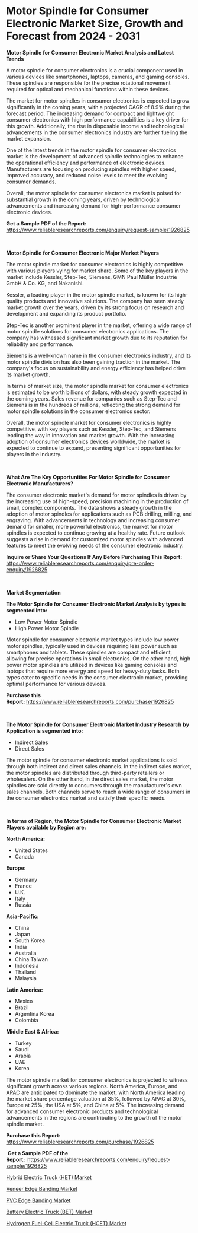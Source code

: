 <p><h1>Motor Spindle for Consumer Electronic Market Size, Growth and Forecast from 2024 - 2031</h1></p><p><strong>Motor Spindle for Consumer Electronic Market Analysis and Latest Trends</strong></p>
<p><p>A motor spindle for consumer electronics is a crucial component used in various devices like smartphones, laptops, cameras, and gaming consoles. These spindles are responsible for the precise rotational movement required for optical and mechanical functions within these devices.</p><p>The market for motor spindles in consumer electronics is expected to grow significantly in the coming years, with a projected CAGR of 8.9% during the forecast period. The increasing demand for compact and lightweight consumer electronics with high performance capabilities is a key driver for this growth. Additionally, the rise in disposable income and technological advancements in the consumer electronics industry are further fueling the market expansion.</p><p>One of the latest trends in the motor spindle for consumer electronics market is the development of advanced spindle technologies to enhance the operational efficiency and performance of electronic devices. Manufacturers are focusing on producing spindles with higher speed, improved accuracy, and reduced noise levels to meet the evolving consumer demands.</p><p>Overall, the motor spindle for consumer electronics market is poised for substantial growth in the coming years, driven by technological advancements and increasing demand for high-performance consumer electronic devices.</p></p>
<p><strong>Get a Sample PDF of the Report:&nbsp;</strong> <a href="https://www.reliableresearchreports.com/enquiry/request-sample/1926825">https://www.reliableresearchreports.com/enquiry/request-sample/1926825</a></p>
<p>&nbsp;</p>
<p><strong>Motor Spindle for Consumer Electronic Major Market Players</strong></p>
<p><p>The motor spindle market for consumer electronics is highly competitive with various players vying for market share. Some of the key players in the market include Kessler, Step-Tec, Siemens, GMN Paul Müller Industrie GmbH & Co. KG, and Nakanishi.</p><p>Kessler, a leading player in the motor spindle market, is known for its high-quality products and innovative solutions. The company has seen steady market growth over the years, driven by its strong focus on research and development and expanding its product portfolio.</p><p>Step-Tec is another prominent player in the market, offering a wide range of motor spindle solutions for consumer electronics applications. The company has witnessed significant market growth due to its reputation for reliability and performance.</p><p>Siemens is a well-known name in the consumer electronics industry, and its motor spindle division has also been gaining traction in the market. The company's focus on sustainability and energy efficiency has helped drive its market growth.</p><p>In terms of market size, the motor spindle market for consumer electronics is estimated to be worth billions of dollars, with steady growth expected in the coming years. Sales revenue for companies such as Step-Tec and Siemens is in the hundreds of millions, reflecting the strong demand for motor spindle solutions in the consumer electronics sector.</p><p>Overall, the motor spindle market for consumer electronics is highly competitive, with key players such as Kessler, Step-Tec, and Siemens leading the way in innovation and market growth. With the increasing adoption of consumer electronics devices worldwide, the market is expected to continue to expand, presenting significant opportunities for players in the industry.</p></p>
<p>&nbsp;</p>
<p><strong>What Are The Key Opportunities For Motor Spindle for Consumer Electronic Manufacturers?</strong></p>
<p><p>The consumer electronic market's demand for motor spindles is driven by the increasing use of high-speed, precision machining in the production of small, complex components. The data shows a steady growth in the adoption of motor spindles for applications such as PCB drilling, milling, and engraving. With advancements in technology and increasing consumer demand for smaller, more powerful electronics, the market for motor spindles is expected to continue growing at a healthy rate. Future outlook suggests a rise in demand for customized motor spindles with advanced features to meet the evolving needs of the consumer electronic industry.</p></p>
<p><strong>Inquire or Share Your Questions If Any Before Purchasing This Report:</strong> <a href="https://www.reliableresearchreports.com/enquiry/pre-order-enquiry/1926825">https://www.reliableresearchreports.com/enquiry/pre-order-enquiry/1926825</a></p>
<p>&nbsp;</p>
<p><strong>Market Segmentation</strong></p>
<p><strong>The Motor Spindle for Consumer Electronic Market Analysis by types is segmented into:</strong></p>
<p><ul><li>Low Power Motor Spindle</li><li>High Power Motor Spindle</li></ul></p>
<p><p>Motor spindle for consumer electronic market types include low power motor spindles, typically used in devices requiring less power such as smartphones and tablets. These spindles are compact and efficient, allowing for precise operations in small electronics. On the other hand, high power motor spindles are utilized in devices like gaming consoles and laptops that require more energy and speed for heavy-duty tasks. Both types cater to specific needs in the consumer electronic market, providing optimal performance for various devices.</p></p>
<p><strong>Purchase this Report:&nbsp;</strong><a href="https://www.reliableresearchreports.com/purchase/1926825">https://www.reliableresearchreports.com/purchase/1926825</a></p>
<p>&nbsp;</p>
<p><strong>The Motor Spindle for Consumer Electronic Market Industry Research by Application is segmented into:</strong></p>
<p><ul><li>Indirect Sales</li><li>Direct Sales</li></ul></p>
<p><p>The motor spindle for consumer electronic market applications is sold through both indirect and direct sales channels. In the indirect sales market, the motor spindles are distributed through third-party retailers or wholesalers. On the other hand, in the direct sales market, the motor spindles are sold directly to consumers through the manufacturer's own sales channels. Both channels serve to reach a wide range of consumers in the consumer electronics market and satisfy their specific needs.</p></p>
<p>&nbsp;</p>
<p><strong>In terms of Region, the Motor Spindle for Consumer Electronic Market Players available by Region are:</strong></p>
<p>
    <p> <strong> North America: </strong>
        <ul>
            <li>United States</li>
            <li>Canada</li>
        </ul>
        </p> 
    <p> <strong> Europe: </strong>
        <ul>
            <li>Germany</li>
            <li>France</li>
            <li>U.K.</li>
            <li>Italy</li>
            <li>Russia</li>
        </ul>
        </p> 
    <p> <strong> Asia-Pacific: </strong>
        <ul>
            <li>China</li>
            <li>Japan</li>
            <li>South Korea</li>
            <li>India</li>
            <li>Australia</li>
            <li>China Taiwan</li>
            <li>Indonesia</li>
            <li>Thailand</li>
            <li>Malaysia</li>
        </ul>
        </p> 
    <p> <strong> Latin America: </strong>
        <ul>
            <li>Mexico</li>
            <li>Brazil</li>
            <li>Argentina Korea</li>
            <li>Colombia</li>
        </ul>
        </p> 
    <p> <strong> Middle East & Africa: </strong>
        <ul>
            <li>Turkey</li>
            <li>Saudi</li>
            <li>Arabia</li>
            <li>UAE</li>
            <li>Korea</li>
        </ul>
    </p>
    </p>
<p><p>The motor spindle market for consumer electronics is projected to witness significant growth across various regions. North America, Europe, and APAC are anticipated to dominate the market, with North America leading the market share percentage valuation at 35%, followed by APAC at 30%, Europe at 25%, the USA at 5%, and China at 5%. The increasing demand for advanced consumer electronic products and technological advancements in the regions are contributing to the growth of the motor spindle market.</p></p>
<p><strong>Purchase this Report: </strong><a href="https://www.reliableresearchreports.com/purchase/1926825">https://www.reliableresearchreports.com/purchase/1926825</a></p>
<p>&nbsp;<strong>Get a Sample PDF of the Report:&nbsp;&nbsp;</strong><a href="https://www.reliableresearchreports.com/enquiry/request-sample/1926825">https://www.reliableresearchreports.com/enquiry/request-sample/1926825</a></p>
<p><strong></strong></p>
<p><p><a href="https://meowing-lemming-dd3.notion.site/Decoding-the-Hybrid-Electric-Truck-HET-Market-A-Deep-Dive-into-the-Latest-Market-Trends-Market-S-bbe4d168994445a699490479c976a7e4">Hybrid Electric Truck (HET) Market</a></p><p><a href="https://view.publitas.com/reportprime-1/veneer-edge-banding-market-offer-valuable-insights-into-market-size-market-share-market-trends-and-projections-spanning-from-2024-to-2031/">Veneer Edge Banding Market</a></p><p><a href="https://view.publitas.com/reportprime-1/pvc-edge-banding-market-size-focuses-on-market-dynamics-in-depth-analysis-and-future-projections-of-its-market-forecasted-for-period-from-2024-to-2031/">PVC Edge Banding Market</a></p><p><a href="https://cute-banjo-8ca.notion.site/Battery-Electric-Truck-BET-Market-Challenges-Opportunities-and-Growth-Drivers-and-Major-Market--8d40313289e9455aa4319f033b4ae1f6">Battery Electric Truck (BET) Market</a></p><p><a href="https://shimmer-gardenia-37a.notion.site/Hydrogen-Fuel-Cell-Electric-Truck-HCET-Market-Offer-Valuable-Insights-into-Market-Size-Market-Sha-e9abd670f1194a71a008f1197a0a9e10">Hydrogen Fuel-Cell Electric Truck (HCET) Market</a></p></p>